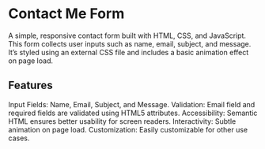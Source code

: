 # Contact Me Form

A simple, responsive contact form built with HTML, CSS, and JavaScript. This form collects user inputs such as name, email, subject, and message.
It’s styled using an external CSS file and includes a basic animation effect on page load.

## Features

Input Fields: Name, Email, Subject, and Message.
Validation: Email field and required fields are validated using HTML5 attributes.
Accessibility: Semantic HTML ensures better usability for screen readers.
Interactivity: Subtle animation on page load.
Customization: Easily customizable for other use cases.



